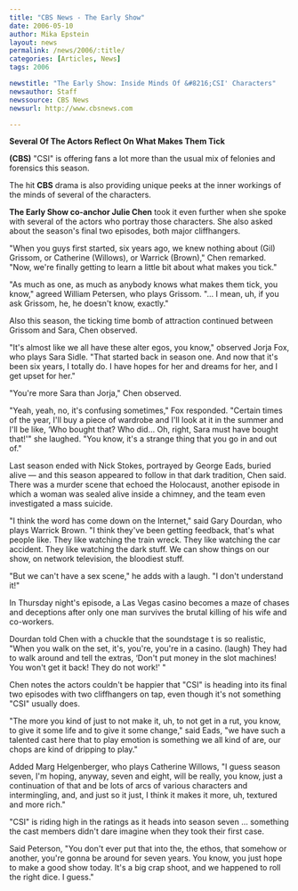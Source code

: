 ```yaml
---
title: "CBS News - The Early Show"
date: 2006-05-10
author: Mika Epstein
layout: news
permalink: /news/2006/:title/
categories: [Articles, News]
tags: 2006

newstitle: "The Early Show: Inside Minds Of &#8216;CSI' Characters"
newsauthor: Staff  
newssource: CBS News  
newsurl: http://www.cbsnews.com  

---
```


**Several Of The Actors Reflect On What Makes Them Tick**

**(CBS)** "CSI" is offering fans a lot more than the usual mix of felonies and forensics this season. 

The hit **CBS** drama is also providing unique peeks at the inner workings of the minds of several of the characters. 

**The Early Show co-anchor Julie Chen** took it even further when she spoke with several of the actors who portray those characters. She also asked about the season's final two episodes, both major cliffhangers. 

"When you guys first started, six years ago, we knew nothing about (Gil) Grissom, or Catherine (Willows), or Warrick (Brown)," Chen remarked. "Now, we're finally getting to learn a little bit about what makes you tick." 

"As much as one, as much as anybody knows what makes them tick, you know," agreed William Petersen, who plays Grissom. "... I mean, uh, if you ask Grissom, he, he doesn't know, exactly." 

Also this season, the ticking time bomb of attraction continued between Grissom and Sara, Chen observed. 

"It's almost like we all have these alter egos, you know," observed Jorja Fox, who plays Sara Sidle. "That started back in season one. And now that it's been six years, I totally do. I have hopes for her and dreams for her, and I get upset for her." 

"You're more Sara than Jorja," Chen observed. 

"Yeah, yeah, no, it's confusing sometimes," Fox responded. "Certain times of the year, I'll buy a piece of wardrobe and I'll look at it in the summer and I'll be like, &#8216;Who bought that? Who did... Oh, right, Sara must have bought that!'" she laughed. "You know, it's a strange thing that you go in and out of." 

Last season ended with Nick Stokes, portrayed by George Eads, buried alive &#8212; and this season appeared to follow in that dark tradition, Chen said. There was a murder scene that echoed the Holocaust, another episode in which a woman was sealed alive inside a chimney, and the team even investigated a mass suicide. 

"I think the word has come down on the Internet," said Gary Dourdan, who plays Warrick Brown. "I think they've been getting feedback, that's what people like. They like watching the train wreck. They like watching the car accident. They like watching the dark stuff. We can show things on our show, on network television, the bloodiest stuff. 

"But we can't have a sex scene," he adds with a laugh. "I don't understand it!" 

In Thursday night's episode, a Las Vegas casino becomes a maze of chases and deceptions after only one man survives the brutal killing of his wife and co-workers. 

Dourdan told Chen with a chuckle that the soundstage t is so realistic, "When you walk on the set, it's, you're, you're in a casino. (laugh) They had to walk around and tell the extras, &#8216;Don't put money in the slot machines! You won't get it back! They do not work!' " 

Chen notes the actors couldn't be happier that "CSI" is heading into its final two episodes with two cliffhangers on tap, even though it's not something "CSI" usually does. 

"The more you kind of just to not make it, uh, to not get in a rut, you know, to give it some life and to give it some change," said Eads, "we have such a talented cast here that to play emotion is something we all kind of are, our chops are kind of dripping to play." 

Added Marg Helgenberger, who plays Catherine Willows, "I guess season seven, I'm hoping, anyway, seven and eight, will be really, you know, just a continuation of that and be lots of arcs of various characters and intermingling, and, and just so it just, I think it makes it more, uh, textured and more rich." 

"CSI" is riding high in the ratings as it heads into season seven ... something the cast members didn't dare imagine when they took their first case. 

Said Peterson, "You don't ever put that into the, the ethos, that somehow or another, you're gonna be around for seven years. You know, you just hope to make a good show today. It's a big crap shoot, and we happened to roll the right dice. I guess." 